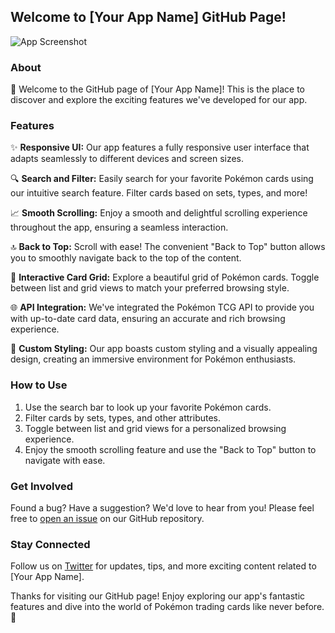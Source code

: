 ## Welcome to [Your App Name] GitHub Page!

![App Screenshot](https://github.com/naduncalcey/pokemon-tcg-app/blob/main/src/assets/screenshots/screenshot.png) <!-- Replace with an actual screenshot of your app -->

### About

🚀 Welcome to the GitHub page of [Your App Name]! This is the place to discover and explore the exciting features we've developed for our app.

### Features

✨ **Responsive UI:** Our app features a fully responsive user interface that adapts seamlessly to different devices and screen sizes.

🔍 **Search and Filter:** Easily search for your favorite Pokémon cards using our intuitive search feature. Filter cards based on sets, types, and more!

📈 **Smooth Scrolling:** Enjoy a smooth and delightful scrolling experience throughout the app, ensuring a seamless interaction.

🔝 **Back to Top:** Scroll with ease! The convenient "Back to Top" button allows you to smoothly navigate back to the top of the content.

🎉 **Interactive Card Grid:** Explore a beautiful grid of Pokémon cards. Toggle between list and grid views to match your preferred browsing style.

🌐 **API Integration:** We've integrated the Pokémon TCG API to provide you with up-to-date card data, ensuring an accurate and rich browsing experience.

🎨 **Custom Styling:** Our app boasts custom styling and a visually appealing design, creating an immersive environment for Pokémon enthusiasts.

### How to Use

1. Use the search bar to look up your favorite Pokémon cards.
2. Filter cards by sets, types, and other attributes.
3. Toggle between list and grid views for a personalized browsing experience.
4. Enjoy the smooth scrolling feature and use the "Back to Top" button to navigate with ease.

### Get Involved

Found a bug? Have a suggestion? We'd love to hear from you! Please feel free to [open an issue](https://github.com/your-username/your-app-name/issues) on our GitHub repository.

### Stay Connected

Follow us on [Twitter](https://twitter.com/your-twitter) for updates, tips, and more exciting content related to [Your App Name].

Thanks for visiting our GitHub page! Enjoy exploring our app's fantastic features and dive into the world of Pokémon trading cards like never before. 🌟
